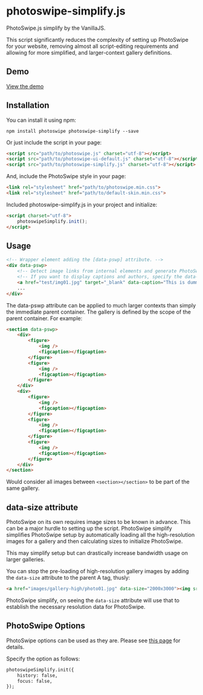 # photoswipe-simplify.js

PhotoSwipe.js simplify by the VanillaJS.

This script significantly reduces the complexity of setting up PhotoSwipe for your website, removing almost all script-editing requirements and allowing for more simplified, and larger-context gallery definitions. 


## Demo
[View the demo](http://min30327.github.io/photoswipe-simplify/)

## Installation

You can install it using npm:

```
npm install photoswipe photoswipe-simplify --save
```

Or just include the script in your page:

```html
<script src="path/to/photoswipe.js" charset="utf-8"></script>
<script src="path/to/photoswipe-ui-default.js" charset="utf-8"></script>
<script src="path/to/photoswipe-simplify.js" charset="utf-8"></script>
```

And, include the PhotoSwipe style in your page:

```html
<link rel="stylesheet" href="path/to/photoswipe.min.css">
<link rel="stylesheet" href="path/to/default-skin.min.css">
```

Included photoswipe-simplify.js in your project and initialize:

```html
<script charset="utf-8">
    photoswipeSimplify.init();
</script>
```


## Usage

```html
<!-- Wrapper element adding the [data-pswp] attribute. -->
<div data-pswp>
    <!-- Detect image links from internal elements and generate PhotoSwipe objects. -->
    <!-- If you want to display captions and authors, specify the data-caption and data-author attributes. -->
    <a href="test/img01.jpg" target="_blank" data-caption="This is dummy caption. It has been placed here solely to demonstrate the look and feel of finished, typeset text." data-author="Photo by pixabay.com"><img src="test/img01-thumb.jpg" alt=""></a>
    ...
</div>
```

The data-pswp attribute can be applied to much larger contexts than simply the immediate parent container. The gallery is defined by the scope of the parent container. For example:

```html
<section data-pswp>
	<div>
		<figure>
			<img />
			<figcaption></figcaption>
		</figure>
		<figure>
			<img />
			<figcaption></figcaption>
		</figure>
	</div>
	<div>
		<figure>
			<img />
			<figcaption></figcaption>
		</figure>
		<figure>
			<img />
			<figcaption></figcaption>
		</figure>
		<figure>
			<img />
			<figcaption></figcaption>
		</figure>
	</div>
</section>
```

Would consider all images between ```<section></section>``` to be part of the same gallery. 

## data-size attribute

PhotoSwipe on its own requires image sizes to be known in advance. This can be a major hurdle to setting up the script. PhotoSwipe simplify simplifies PhotoSwipe setup by automatically loading all the high-resolution images for a gallery and then calculating sizes to initialize PhotoSwipe. 

This may simplify setup but can drastically increase bandwidth usage on larger galleries. 

You can stop the pre-loading of high-resolution gallery images by adding the ```data-size``` attribute to the parent A tag, thusly:

```html
<a href="images/gallery-high/photo01.jpg" data-size="2000x3000"><img src="images/gallery-thumb/photo01.jpg" /></a>
````

PhotoSwipe simplify, on seeing the ```data-size``` attribute will use that to establish the necessary resolution data for PhotoSwipe. 




## PhotoSwipe Options

PhotoSwipe options can be used as they are.
Please see [this page](http://photoswipe.com/documentation/options.html) for details.

Specify the option as follows:

```html
photoswipeSimplify.init({
    history: false,
    focus: false,
});
```

